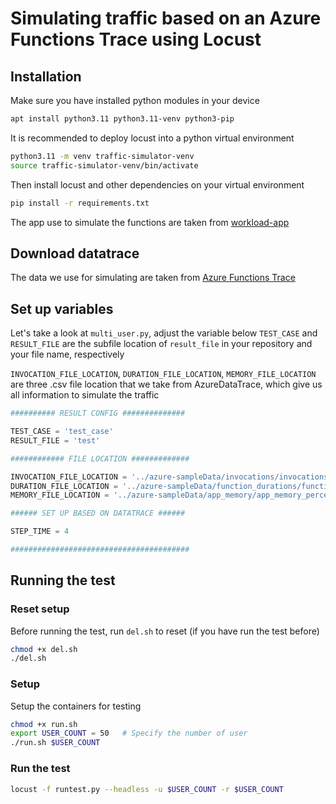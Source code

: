 # Simulating traffic based on an Azure Functions Trace using Locust

## Installation

Make sure you have installed python modules in your device

```bash
apt install python3.11 python3.11-venv python3-pip
```

It is recommended to deploy locust into a python virtual environment

```bash
python3.11 -m venv traffic-simulator-venv
source traffic-simulator-venv/bin/activate
```

Then install locust and other dependencies on your virtual environment

```bash
pip install -r requirements.txt
```

The app use to simulate the functions are taken from [workload-app](https://github.com/bonavadeur/workload-app)

## Download datatrace

The data we use for simulating are taken from [Azure Functions Trace](https://github.com/Azure/AzurePublicDataset/blob/master/AzureFunctionsDataset2019.md)

## Set up variables

Let's take a look at `multi_user.py`, adjust the variable below
`TEST_CASE` and `RESULT_FILE` are the subfile location of `result_file` in your repository and your file name, respectively

`INVOCATION_FILE_LOCATION`, `DURATION_FILE_LOCATION`, `MEMORY_FILE_LOCATION` are three .csv file location that we take from AzureDataTrace, which give us all information to simulate the traffic

```python
########## RESULT CONFIG ##############

TEST_CASE = 'test_case'
RESULT_FILE = 'test'

############ FILE LOCATION #############

INVOCATION_FILE_LOCATION = '../azure-sampleData/invocations/invocations_per_function_md.anon.d01.csv'
DURATION_FILE_LOCATION = '../azure-sampleData/function_durations/function_durations_percentiles.anon.d01.csv'
MEMORY_FILE_LOCATION = '../azure-sampleData/app_memory/app_memory_percentiles.anon.d01.csv'

###### SET UP BASED ON DATATRACE ######

STEP_TIME = 4

########################################
```

## Running the test

### Reset setup

Before running the test, run `del.sh` to reset (if you have run the test before)

```bash
chmod +x del.sh
./del.sh
```

### Setup

Setup the containers for testing

```bash
chmod +x run.sh
export USER_COUNT = 50   # Specify the number of user
./run.sh $USER_COUNT
```

### Run the test
```bash
locust -f runtest.py --headless -u $USER_COUNT -r $USER_COUNT 
```







